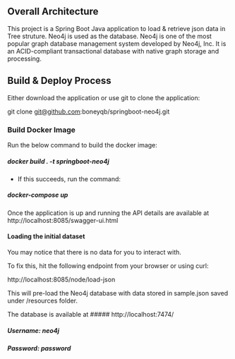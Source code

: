 
## Overall Architecture

This project is a Spring Boot Java application to load & retrieve json data in Tree struture.
Neo4j is used as the database. Neo4j is one of the most popular graph database management system developed by Neo4j, Inc. 
It is an ACID-compliant transactional database with native graph storage and processing.


## Build & Deploy Process

Either download the application or use git to clone the application:

git clone git@github.com:boneyqb/springboot-neo4j.git

### Build Docker Image

Run the below command to build the docker image: 

##### docker build . -t springboot-neo4j

* If this succeeds, run the command:

##### docker-compose up

Once the application is up and running the API details are available at http://localhost:8085/swagger-ui.html

#### Loading the initial dataset

You may notice that there is no data for you to interact with. 

To fix this, hit the following endpoint from your browser or using curl:

http://localhost:8085/node/load-json

This will pre-load the Neo4j database with data stored in sample.json saved under /resources folder.

The database is available at ##### http://localhost:7474/ 
##### Username: neo4j
##### Password: password
